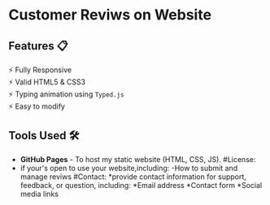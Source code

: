 # Customer Reviws on Website
## Features 📋
⚡️ Fully Responsive\
⚡️ Valid HTML5 & CSS3\
⚡️ Typing animation using `Typed.js`\
⚡️ Easy to modify

## Tools Used 🛠️
* <b>GitHub Pages</b> - To host my static website (HTML, CSS, JS).
#License:
* if your's open to use your website,including:
  -How to submit and manage reviws
#Contact:
*provide contact information for support, feedback, or question, including:
*Email address
*Contact form
*Social media links
  
